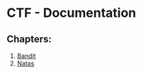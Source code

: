 # CTF - Documentation

## Chapters:

1. [Bandit](OverTheWire/Wargames/Bandit.md)
2. [Natas](OverTheWire/Wargames/Natas.md)

